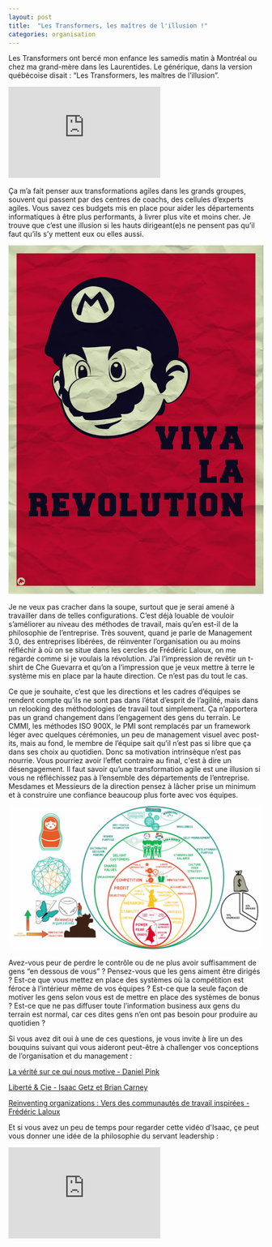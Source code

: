 ```yaml
---
layout: post
title:  "Les Transformers, les maîtres de l'illusion !"
categories: organisation
---
```

Les Transformers ont bercé mon enfance les samedis matin à Montréal ou chez ma grand-mère dans les Laurentides. Le générique, dans la version québécoise disait : “Les Transformers, les maîtres de l’illusion”. 

<iframe width="300" height="180" src="https://www.youtube.com/embed/6NLm3azcCeI" frameborder="0" allowfullscreen></iframe>

Ça m’a fait penser aux transformations agiles dans les grands groupes, souvent qui passent par des centres de coachs, des cellules d’experts agiles. Vous savez ces budgets mis en place pour aider les départements informatiques à être plus performants, à livrer plus vite et moins cher. Je trouve que c’est une illusion si les hauts dirigeant(e)s ne pensent pas qu’il faut qu’ils s’y mettent eux ou elles aussi.

<img src="/images/posts/viva-la-revolution.jpg" class="img-floating-left" />

Je ne veux pas cracher dans la soupe, surtout que je serai amené à travailler dans de telles configurations. C’est déjà louable de vouloir s’améliorer au niveau des méthodes de travail, mais qu’en est-il de la philosophie de l’entreprise. Très souvent, quand je parle de Management 3.0, des entreprises libérées, de réinventer l’organisation ou au moins réfléchir à où on se situe dans les cercles de Frédéric Laloux, on me regarde comme si je voulais la révolution. J’ai l’impression de revêtir un t-shirt de Che Guevarra et qu’on a l’impression que je veux mettre à terre le système mis en place par la haute direction. Ce n’est pas du tout le cas.

Ce que je souhaite, c’est que les directions et les cadres d’équipes se rendent compte qu’ils ne sont pas dans l’état d’esprit de l’agilité, mais dans un relooking des méthodologies de travail tout simplement. Ça n’apportera pas un grand changement dans l’engagement des gens du terrain. Le CMMI, les méthodes ISO 900X, le PMI sont remplacés par un framework léger avec quelques cérémonies, un peu de management visuel avec post-its, mais au fond, le membre de l’équipe sait qu’il n’est pas si libre que ça dans ses choix au quotidien. Donc sa motivation intrinsèque n’est pas nourrie. Vous pourriez avoir l’effet contraire au final, c'est à dire un désengagement. Il faut savoir qu’une transformation agile est une illusion si vous ne réfléchissez pas à l’ensemble des départements de l’entreprise.  Mesdames et Messieurs de la direction pensez à lâcher prise un minimum et à construire une confiance beaucoup plus forte avec vos équipes. 

<a href="https://www.amazon.fr/Reinventing-Organizations-communaut%C3%A9s-travail-inspir%C3%A9es/dp/2354561059/">
	<img src="/images/posts/reinventingorganizationslaloux.jpg" class="img-floating-left" />
</a>

Avez-vous peur de perdre le contrôle ou de ne plus avoir suffisamment de gens “en dessous de vous” ? 
Pensez-vous que les gens aiment être dirigés ? 
Est-ce que vous mettez en place des systèmes où la compétition est féroce à l’intérieur même de vos équipes ? 
Est-ce que la seule façon de motiver les gens selon vous est de mettre en place des systèmes de bonus ? 
Est-ce que ne pas diffuser toute l’information business aux gens du terrain est normal, car ces dites gens n’en ont pas besoin pour produire au quotidien ? 

Si vous avez dit oui à une de ces questions, je vous invite à lire un des bouquins suivant qui vous aideront peut-être à challenger vos conceptions de l’organisation et du management :

<a href="https://www.amazon.fr/v-rit-sur-qui-nous-motive/dp/208137952X/ref=tmm_pap_swatch_0?_encoding=UTF8&qid=&sr=" target="laverite">
La vérité sur ce qui nous motive - Daniel Pink</a> 

<a href="https://www.amazon.fr/Libert%C3%A9-cie-libert%C3%A9-salari%C3%A9s-entreprises/dp/2081379511" targer="liberte">Liberté & Cie - Isaac Getz et Brian Carney</a>

<a href="https://www.amazon.fr/Reinventing-organizations-communaut%C3%A9s-travail-inspir%C3%A9es/dp/2354561059" target="reinventing">Reinventing organizations : Vers des communautés de travail inspirées - Frédéric Laloux</a>

Et si vous avez un peu de temps pour regarder cette vidéo d'Isaac, çe peut vous donner une idée de la philosophie du servant leadership :

<iframe width="300" height="180" src="https://www.youtube.com/embed/zOZ_HWfkanE" frameborder="0" allowfullscreen></iframe>

